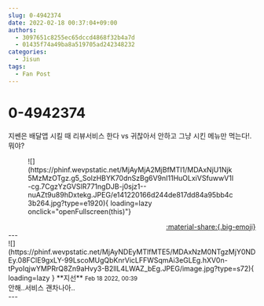 ```yaml
---
slug: 0-4942374
date: 2022-02-18 00:37:04+09:00
authors:
  - 3097651c8255ec65dccd4868f32b4a7d
  - 01435f74a49ba8a519705ad242348232
categories:
  - Jisun
tags:
  - Fan Post
---
```


# 0-4942374

<div class="post-container" markdown="1">
<div class="content-container md-sidebar__scrollwrap" markdown="1">

지쎈은 배달앱 시킬 때 리뷰서비스 한다 vs 귀찮아서  안하고 그냥 시킨 메뉴만 먹는다!. 뭐야? 
<figure markdown="1">
![](https://phinf.wevpstatic.net/MjAyMjA2MjBfMTI1/MDAxNjU1Njk5MzMzOTgz.g5_SolzHBYK70dnSzBg6V9nI11HuOLxiVSfuwwV1l-cg.7CgzYzGVSlR771ngDJB-j0sjz1--nuAZt9u89hDxtekg.JPEG/e141220166d244de817dd84a95bb4c3b264.jpg?type=e1920){ loading=lazy onclick="openFullscreen(this)"}
</figure>


</div>
</div>

<div style="text-align: right;" markdown="1">
<a href="https://weverse.io/fromis9/fanpost/0-4942374" style="text-align: right;">:material-share:{.big-emoji}</a>
</div>
---

<div class="comments-container md-sidebar__scrollwrap" markdown="1">
<div class="comment" markdown="1">
<div class='id-container' markdown="1">
![](https://phinf.wevpstatic.net/MjAyNDEyMTlfMTE5/MDAxNzM0NTgzMjY0NDEy.08FClE9gxLY-99LscoMUgQbKnrVicLFFWSqmAi3eGLEg.hXV0n-tPyoIqjwYMPRrQ8Zn9aHvy3-B2llL4LWAZ_bEg.JPEG/image.jpg?type=s72){ loading=lazy }
**<span class="artist">지선</span>** <small>Feb 18 2022, 00:39</small><br>
</div>
<div class='comment-body' markdown="1">
안해..서비스 괜차나아..
</div>
</div>
</div>
---
